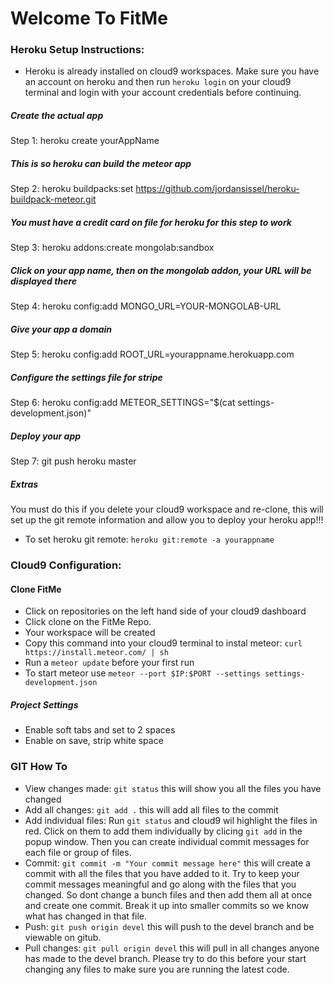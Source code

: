 # Welcome To FitMe

### Heroku Setup Instructions:

- Heroku is already installed on cloud9 workspaces. Make sure you have an account on
heroku and then run ` heroku login ` on your cloud9 terminal and login with
your account credentials before continuing.

##### Create the actual app
Step 1: heroku create yourAppName

##### This is so heroku can build the meteor app
Step 2: heroku buildpacks:set https://github.com/jordansissel/heroku-buildpack-meteor.git

##### You must have a credit card on file for heroku for this step to work
Step 3: heroku addons:create mongolab:sandbox

##### Click on your app name, then on the mongolab addon, your URL will be displayed there
Step 4: heroku config:add MONGO_URL=YOUR-MONGOLAB-URL

##### Give your app a domain
Step 5: heroku config:add ROOT_URL=yourappname.herokuapp.com

##### Configure the settings file for stripe
Step 6: heroku config:add METEOR_SETTINGS="$(cat settings-development.json)"

##### Deploy your app
Step 7: git push heroku master

##### Extras
You must do this if you delete your cloud9 workspace and re-clone, this will
set up the git remote information and allow you to deploy your heroku app!!!

- To set heroku git remote: ` heroku git:remote -a yourappname `

### Cloud9 Configuration:

#### Clone FitMe

- Click on repositories on the left hand side of your cloud9 dashboard
- Click clone on the FitMe Repo.
- Your workspace will be created
- Copy this command into your cloud9 terminal to instal meteor: ` curl https://install.meteor.com/ | sh `
- Run a ` meteor update ` before your first run
- To start meteor use ` meteor --port $IP:$PORT --settings settings-development.json `

##### Project Settings
- Enable soft tabs and set to 2 spaces
- Enable on save, strip white space

### GIT How To

- View changes made: `git status` this will show you all the files you have changed
- Add all changes: `git add .` this will add all files to the commit
- Add individual files: Run `git status` and cloud9 wil highlight the files
in red. Click on them to add them individually by clicing `git add` in the
popup window. Then you can create individual commit messages for each file or
group of files.
- Commit: `git commit -m "Your commit message here"` this will create a commit
with all the files that you have added to it. Try to keep your commit messages
meaningful and go along with the files that you changed. So dont change a bunch
files and then add them all at once and create one commit. Break it up into
smaller commits so we know what has changed in that file.
- Push: `git push origin devel` this will push to the devel branch and be
viewable on gitub.
- Pull changes: `git pull origin devel` this will pull in all changes anyone has
made to the devel branch. Please try to do this before your start changing any
files to make sure you are running the latest code.
